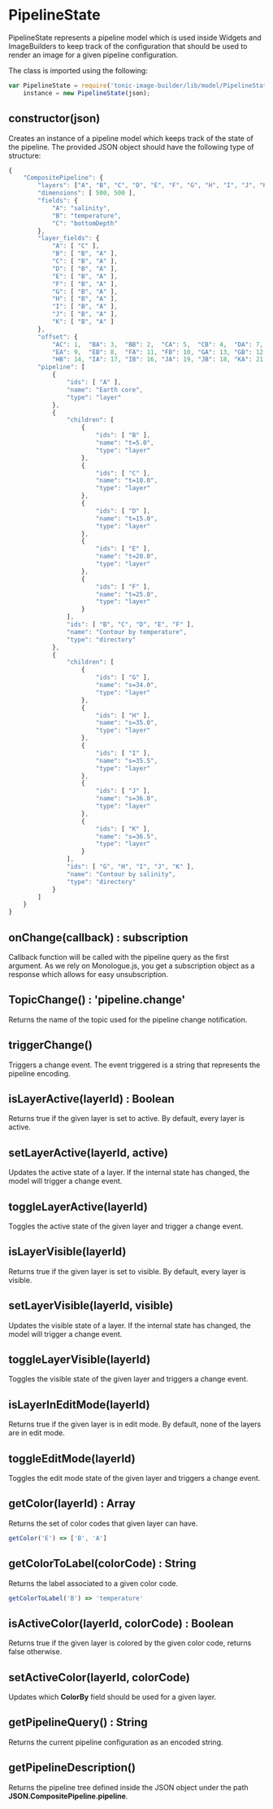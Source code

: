 # PipelineState

PipelineState represents a pipeline model which is used inside
Widgets and ImageBuilders to keep track of the configuration that should be
used to render an image for a given pipeline configuration.

The class is imported using the following:

```js
var PipelineState = require('tonic-image-builder/lib/model/PipelineState'),
    instance = new PipelineState(json);
```

## constructor(json)

Creates an instance of a pipeline model which keeps track of the
state of the pipeline.
The provided JSON object should have the following type of structure:

```js
{
    "CompositePipeline": {
        "layers": ["A", "B", "C", "D", "E", "F", "G", "H", "I", "J", "K"],
        "dimensions": [ 500, 500 ],
        "fields": {
            "A": "salinity",
            "B": "temperature",
            "C": "bottomDepth"
        },
        "layer_fields": {
            "A": [ "C" ],
            "B": [ "B", "A" ],
            "C": [ "B", "A" ],
            "D": [ "B", "A" ],
            "E": [ "B", "A" ],
            "F": [ "B", "A" ],
            "G": [ "B", "A" ],
            "H": [ "B", "A" ],
            "I": [ "B", "A" ],
            "J": [ "B", "A" ],
            "K": [ "B", "A" ]
        },
        "offset": {
            "AC": 1,  "BA": 3,  "BB": 2,  "CA": 5,  "CB": 4,  "DA": 7,  "DB": 6,
            "EA": 9,  "EB": 8,  "FA": 11, "FB": 10, "GA": 13, "GB": 12, "HA": 15,
            "HB": 14, "IA": 17, "IB": 16, "JA": 19, "JB": 18, "KA": 21, "KB": 20
        "pipeline": [
            {
                "ids": [ "A" ],
                "name": "Earth core",
                "type": "layer"
            },
            {
                "children": [
                    {
                        "ids": [ "B" ],
                        "name": "t=5.0",
                        "type": "layer"
                    },
                    {
                        "ids": [ "C" ],
                        "name": "t=10.0",
                        "type": "layer"
                    },
                    {
                        "ids": [ "D" ],
                        "name": "t=15.0",
                        "type": "layer"
                    },
                    {
                        "ids": [ "E" ],
                        "name": "t=20.0",
                        "type": "layer"
                    },
                    {
                        "ids": [ "F" ],
                        "name": "t=25.0",
                        "type": "layer"
                    }
                ],
                "ids": [ "B", "C", "D", "E", "F" ],
                "name": "Contour by temperature",
                "type": "directory"
            },
            {
                "children": [
                    {
                        "ids": [ "G" ],
                        "name": "s=34.0",
                        "type": "layer"
                    },
                    {
                        "ids": [ "H" ],
                        "name": "s=35.0",
                        "type": "layer"
                    },
                    {
                        "ids": [ "I" ],
                        "name": "s=35.5",
                        "type": "layer"
                    },
                    {
                        "ids": [ "J" ],
                        "name": "s=36.0",
                        "type": "layer"
                    },
                    {
                        "ids": [ "K" ],
                        "name": "s=36.5",
                        "type": "layer"
                    }
                ],
                "ids": [ "G", "H", "I", "J", "K" ],
                "name": "Contour by salinity",
                "type": "directory"
            }
        ]
    }
}
```

## onChange(callback) : subscription

Callback function will be called with the pipeline query as the first argument.
As we rely on Monologue.js, you get a subscription object as a
response which allows for easy unsubscription.

## TopicChange() : 'pipeline.change'

Returns the name of the topic used for the pipeline change notification.

## triggerChange()

Triggers a change event. The event triggered is a string
that represents the pipeline encoding.

## isLayerActive(layerId) : Boolean

Returns true if the given layer is set to active.
By default, every layer is active.

## setLayerActive(layerId, active)

Updates the active state of a layer.
If the internal state has changed, the model will trigger a change event.

## toggleLayerActive(layerId)

Toggles the active state of the given layer and trigger a change event.

## isLayerVisible(layerId)

Returns true if the given layer is set to visible. By default, every layer is visible.

## setLayerVisible(layerId, visible)

Updates the visible state of a layer.
If the internal state has changed, the model will trigger a change event.

## toggleLayerVisible(layerId)

Toggles the visible state of the given layer and triggers a change event.

## isLayerInEditMode(layerId)

Returns true if the given layer is in edit mode. By default, none of the layers are in edit mode.

## toggleEditMode(layerId)

Toggles the edit mode state of the given layer and triggers a change event.

## getColor(layerId) : Array

Returns the set of color codes that given layer can have.

```js
getColor('E') => ['B', 'A']
```

## getColorToLabel(colorCode) : String

Returns the label associated to a given color code.

```js
getColorToLabel('B') => 'temperature'
```

## isActiveColor(layerId, colorCode) : Boolean

Returns true if the given layer is colored by the
given color code, returns false otherwise.

## setActiveColor(layerId, colorCode)

Updates which __ColorBy__ field should be used for a given layer.

## getPipelineQuery() : String

Returns the current pipeline configuration as an encoded string.

## getPipelineDescription()

Returns the pipeline tree defined inside the JSON object under the path __JSON.CompositePipeline.pipeline__.

